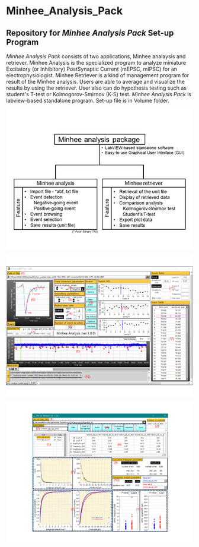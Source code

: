 # Minhee_Analysis_Pack
 ## Repository for *Minhee Analysis Pack* Set-up Program
 
 *Minhee Analysis Pack* consists of two applications, Minhee analaysis and retriever. Minhee Analysis is the specialized program to analyze miniature Excitatory (or Inhibitory) PostSynaptic Current (mEPSC, mIPSC) for an electrophysiologist. Minhee Retriever is a kind of management program for result of the Minhee analysis. Users are able to average and visualize the results by using the retriever. User also can do hypothesis testing such as student's T-test or Kolmogorov-Smirnov (K-S) test.
 *Minhee Analysis Pack* is labview-based standalone program. Set-up file is in Volume folder. 
 
![alt text](https://github.com/parkgilbong/Minhee_Analysis_Pack/blob/master/Minhee%20Analysis/System%20overview.PNG) 

![alt text](https://github.com/parkgilbong/Minhee_Analysis_Pack/blob/master/Minhee%20Analysis/Screenshot%20of%20Minhee%20Analysis.png
)

![alt text](https://github.com/parkgilbong/Minhee_Analysis_Pack/blob/master/Minhee%20Retriever/Screenshot%20of%20Minhee%20Retriever.png)
